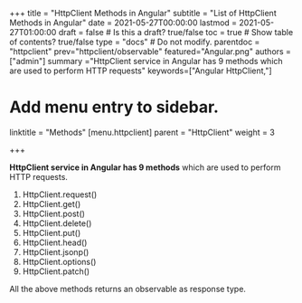 +++
title = "HttpClient Methods in Angular"
subtitle = "List of HttpClient Methods in Angular"
date = 2021-05-27T00:00:00
lastmod = 2021-05-27T01:00:00
draft = false  # Is this a draft? true/false
toc = true  # Show table of contents? true/false
type = "docs"  # Do not modify.
parentdoc = "httpclient"
prev="httpclient/observable"
featured="Angular.png"
authors = ["admin"]
summary ="HttpClient service in Angular has 9 methods which are used to perform HTTP requests"
keywords=["Angular HttpClient,"]

# Add menu entry to sidebar.

linktitle = "Methods"
[menu.httpclient]
  parent = "HttpClient"
  weight = 3

+++

**HttpClient service in Angular has 9 methods** which are used to perform HTTP requests.

1. HttpClient.request() 
2. HttpClient.get() 
3. HttpClient.post() 
4. HttpClient.delete()
5. HttpClient.put() 
6. HttpClient.head()
7. HttpClient.jsonp()
8. HttpClient.options()
9. HttpClient.patch()

All the above methods returns an observable as response type.


